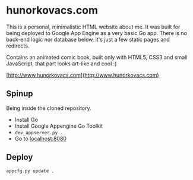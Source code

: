 # hunorkovacs.com

This is a personal, minimalistic HTML website about me. It was built for being deployed to Google App Engine as a very basic Go app. There is no back-end logic nor database below, it's just a few static pages and redirects.

Contains an animated comic book, built only with HTML5, CSS3 and small JavaScript, that part looks art-like and cool :)

[http://www.hunorkovacs.com](http://www.hunorkovacs.com)

## Spinup

Being inside the cloned repository.

* Install Go
* Install Google Appengine Go Toolkit
* `dev_appserver.py .`
* Go to [localhost:8080](http://localhost:8080)


## Deploy

`appcfg.py update .`
